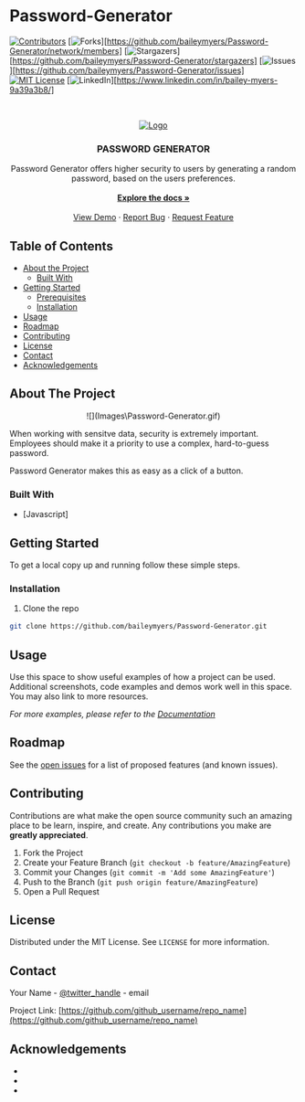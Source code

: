 # Password-Generator
[![Contributors][contributors-shield]][contributors-url]
[![Forks][forks-shield]][https://github.com/baileymyers/Password-Generator/network/members]
[![Stargazers][stars-shield]][https://github.com/baileymyers/Password-Generator/stargazers]
[![Issues][issues-shield]][https://github.com/baileymyers/Password-Generator/issues]
[![MIT License][license-shield]][license-url]
[![LinkedIn][linkedin-shield]][https://www.linkedin.com/in/bailey-myers-9a39a3b8/]

<!-- PROJECT LOGO -->
<br />
<p align="center">
  <a href="https://github.com/baileymyers/Password-Generator">
    <img src="./Images/logo.jpg" alt="Logo" width="max" height="600px">
  </a>

  <h3 align="center">PASSWORD GENERATOR</h3>

  <p align="center">
    Password Generator offers higher security to users by generating a random password, based on the users preferences.
    <br />
    <br />
    <a href="https://github.com/baileymyers/Password-Generator"><strong>Explore the docs »</strong></a>
    <br />
    <br />
    <a href="https://github.com/baileymyers/Password-Generator">View Demo</a>
    ·
    <a href="https://github.com/baileymyers/Password-Generator/issues">Report Bug</a>
    ·
    <a href="https://github.com/baileymyers/Password-Generator/issues">Request Feature</a>
  </p>
</p>



<!-- TABLE OF CONTENTS -->
## Table of Contents

* [About the Project](#about-the-project)
  * [Built With](#built-with)
* [Getting Started](#getting-started)
  * [Prerequisites](#prerequisites)
  * [Installation](#installation)
* [Usage](#usage)
* [Roadmap](#roadmap)
* [Contributing](#contributing)
* [License](#license)
* [Contact](#contact)
* [Acknowledgements](#acknowledgements)



<!-- ABOUT THE PROJECT -->
## About The Project

<p align="center">
    ![](Images\Password-Generator.gif)
</p>

When working with sensitve data, security is extremely important. Employees should make it a priority to use a complex, hard-to-guess password.

Password Generator makes this as easy as a click of a button.

### Built With

* [Javascript]
<!-- GETTING STARTED -->
## Getting Started

To get a local copy up and running follow these simple steps.

### Installation

1. Clone the repo
```sh
git clone https://github.com/baileymyers/Password-Generator.git
```

<!-- USAGE EXAMPLES -->
## Usage

Use this space to show useful examples of how a project can be used. Additional screenshots, code examples and demos work well in this space. You may also link to more resources.

_For more examples, please refer to the [Documentation](https://example.com)_



<!-- ROADMAP -->
## Roadmap

See the [open issues](https://github.com/github_username/repo_name/issues) for a list of proposed features (and known issues).



<!-- CONTRIBUTING -->
## Contributing

Contributions are what make the open source community such an amazing place to be learn, inspire, and create. Any contributions you make are **greatly appreciated**.

1. Fork the Project
2. Create your Feature Branch (`git checkout -b feature/AmazingFeature`)
3. Commit your Changes (`git commit -m 'Add some AmazingFeature'`)
4. Push to the Branch (`git push origin feature/AmazingFeature`)
5. Open a Pull Request



<!-- LICENSE -->
## License

Distributed under the MIT License. See `LICENSE` for more information.



<!-- CONTACT -->
## Contact

Your Name - [@twitter_handle](https://twitter.com/twitter_handle) - email

Project Link: [https://github.com/github_username/repo_name](https://github.com/github_username/repo_name)



<!-- ACKNOWLEDGEMENTS -->
## Acknowledgements

* []()
* []()
* []()





<!-- MARKDOWN LINKS & IMAGES -->
<!-- https://www.markdownguide.org/basic-syntax/#reference-style-links -->
[contributors-shield]: https://img.shields.io/github/contributors/github_username/repo.svg?style=flat-square
[contributors-url]: https://github.com/github_username/repo/graphs/contributors
[forks-shield]: https://img.shields.io/github/forks/github_username/repo.svg?style=flat-square
[forks-url]: https://github.com/github_username/repo/network/members
[stars-shield]: https://img.shields.io/github/stars/github_username/repo.svg?style=flat-square
[stars-url]: https://github.com/github_username/repo/stargazers
[issues-shield]: https://img.shields.io/github/issues/github_username/repo.svg?style=flat-square
[issues-url]: https://github.com/github_username/repo/issues
[license-shield]: https://img.shields.io/github/license/github_username/repo.svg?style=flat-square
[license-url]: https://github.com/github_username/repo/blob/master/LICENSE.txt
[linkedin-shield]: https://img.shields.io/badge/-LinkedIn-black.svg?style=flat-square&logo=linkedin&colorB=555
[linkedin-url]: https://linkedin.com/in/github_username
[product-screenshot]: images/screenshot.png

